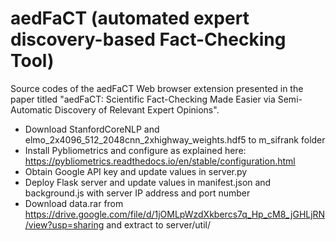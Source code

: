 # aedFaCT (automated expert discovery-based Fact-Checking Tool)
Source codes of the aedFaCT Web browser extension presented in the paper titled "aedFaCT: Scientific Fact-Checking Made Easier via Semi-Automatic Discovery of Relevant Expert Opinions".




- Download StanfordCoreNLP and elmo_2x4096_512_2048cnn_2xhighway_weights.hdf5 to m_sifrank folder
- Install Pybliometrics and configure as explained here: https://pybliometrics.readthedocs.io/en/stable/configuration.html
- Obtain Google API key and update values in server.py
- Deploy Flask server and update values in manifest.json and background.js with server IP address and port number
- Download data.rar from https://drive.google.com/file/d/1jOMLpWzdXkbercs7q_Hp_cM8_jGHLjRN/view?usp=sharing and extract to server/util/
